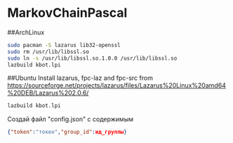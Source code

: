 # MarkovChainPascal

##ArchLinux
```bash
sudo pacman -S lazarus lib32-openssl
sudo rm /usr/lib/libssl.so
sudo ln -s /usr/lib/libssl.so.1.0.0 /usr/lib/libssl.so
lazbuild kbot.lpi
```

##Ubuntu
Install lazarus, fpc-laz and fpc-src from 
https://sourceforge.net/projects/lazarus/files/Lazarus%20Linux%20amd64%20DEB/Lazarus%202.0.6/
```bash
lazbuild kbot.lpi
```

Создай файл "config.json" с содержимым

```json
{"token":"токен","group_id":ид_группы}
```
